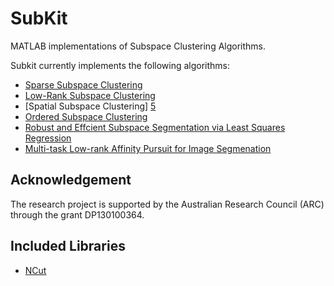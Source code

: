 SubKit
======

MATLAB implementations of Subspace Clustering Algorithms.

Subkit currently implements the following algorithms:

- [Sparse Subspace Clustering][6]
- [Low-Rank Subspace Clustering][4]
- [Spatial Subspace Clustering] [5]
- [Ordered Subspace Clustering][3]
- [Robust and Effcient Subspace Segmentation via Least Squares Regression][7]
- [Multi-task Low-rank Affinity Pursuit for Image Segmenation][8]

## Acknowledgement

The research project is supported by the Australian Research Council (ARC) through the grant DP130100364.

## Included Libraries

- [NCut][2]

[1]: http://sjtrny.com/publications/
[2]: http://www.cis.upenn.edu/~jshi/software/
[3]: http://www.cv-foundation.org/openaccess/content_cvpr_2014/papers/Tierney_Subspace_Clustering_for_2014_CVPR_paper.pdf
[4]: http://machinelearning.wustl.edu/mlpapers/paper_files/icml2010_LiuLY10.pdf
[5]: http://sdiwc.net/digital-library/web-admin/upload-pdf/00000406.pdf
[6]: http://vision.jhu.edu/assets/SSC-CVPR09-Ehsan.pdf
[7]: http://arxiv.org/abs/1404.6736
[8]: http://research.microsoft.com/en-us/um/people/jingdw/pubs/iccv11-segmentation.pdf
